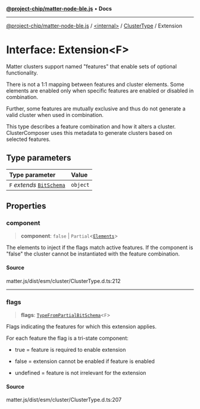 [**@project-chip/matter-node-ble.js**](../../../../README.md) • **Docs**

***

[@project-chip/matter-node-ble.js](../../../../globals.md) / [\<internal\>](../../../README.md) / [ClusterType](../README.md) / Extension

# Interface: Extension\<F\>

Matter clusters support named "features" that enable sets of optional functionality.

There is not a 1:1 mapping between features and cluster elements.  Some elements are enabled only when specific
features are enabled or disabled in combination.

Further, some features are mutually exclusive and thus do not generate a valid cluster when used in combination.

This type describes a feature combination and how it alters a cluster. ClusterComposer uses this metadata to
generate clusters based on selected features.

## Type parameters

| Type parameter | Value |
| :------ | :------ |
| `F` *extends* [`BitSchema`](../../../README.md#bitschema) | `object` |

## Properties

### component

> **component**: `false` \| `Partial`\<[`Elements`](Elements.md)\>

The elements to inject if the flags match active features.  If the component is "false" the cluster cannot be
instantiated with the feature combination.

#### Source

matter.js/dist/esm/cluster/ClusterType.d.ts:212

***

### flags

> **flags**: [`TypeFromPartialBitSchema`](../../../README.md#typefrompartialbitschemat)\<`F`\>

Flags indicating the features for which this extension applies.

For each feature the flag is a tri-state component:

  - true = feature is required to enable extension

  - false = extension cannot be enabled if feature is enabled

  - undefined = feature is not irrelevant for the extension

#### Source

matter.js/dist/esm/cluster/ClusterType.d.ts:207
